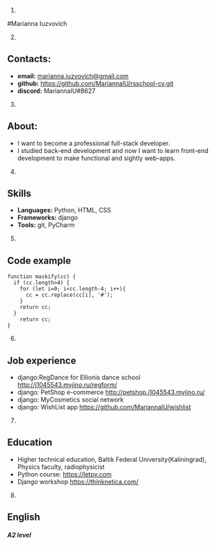 1. 
#Marianna Iuzvovich

2. 
## Contacts:
* **email:**  marianna.iuzvovich@gmail.com
* **github:** https://github.com/MariannaIU/rsschool-cv.git
* **discord:** MariannaIU#8627

3. 
## About:
* I want to become a professional full-stack developer. 
* I studied back-end development and now I want to learn front-end development to make functional and sightly web-apps.

4. 
## Skills
* **Languages:**  Python, HTML, CSS
* **Frameworks:** django
* **Tools:** git, PyCharm

5. 
## Code example
```// return masked string
function maskify(cc) {
  if (cc.length>4) {
    for (let i=0; i<cc.length-4; i++){
      cc = cc.replace(cc[i], '#');
    }
    return cc;
  }
    return cc;
}
```

6. 
## Job experience
* django:RegDance for Ellionis dance school http://j1045543.myjino.ru/regform/
* django: PetShop e-commerce http://petshop.j1045543.myjino.ru/
* django: MyCosmetics social network
* django: WishList app https://github.com/MariannaIU/wishlist

7. 
## Education
* Higher technical education, Baltik Federal University(Kaliningrad), Physics faculty, radiophysicist
* Python course: https://letpy.com
* Django workshop https://thinknetica.com/

8. 
## English
##### A2 level
	


